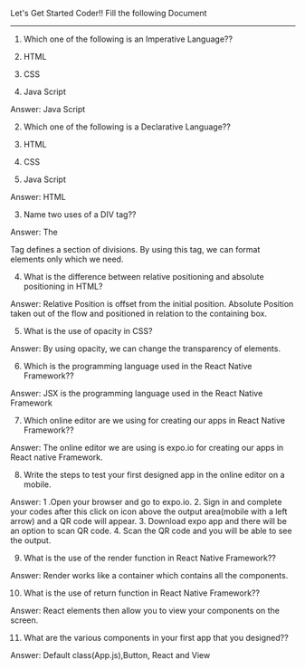 Let's Get Started Coder!!
Fill the following Document
__________________________________________________________________________

1. Which one of the following is an Imperative Language??

1.	HTML
2.	CSS
3.	Java Script
	
Answer: 	Java Script

2. Which one of the following is a Declarative Language??

1.	HTML
2.	CSS
3.	Java Script

Answer:    HTML

3. Name two uses of a DIV tag??

Answer:   The <Div> Tag defines a section of divisions. By using this tag, we can format elements only which we need. 

4. What is the difference between relative positioning and absolute positioning in HTML?

Answer: Relative Position is offset from the initial position.
Absolute Position taken out of the flow and positioned in relation to the containing box.

5. What is the use of opacity in CSS?
 
Answer:  By using opacity, we can change the transparency of elements.

6. Which is the programming language used in the React Native Framework??
 
Answer: JSX is the programming language used in the React Native Framework

7. Which online editor are we using for creating our apps in React Native Framework??
 
Answer:  The online editor we are using is expo.io for creating our apps in React native Framework.

8. Write the steps to test your first designed app in the online editor on a mobile.
 
Answer:
1 .Open your browser and go to expo.io.
2. Sign in and complete your codes after this click on  icon above the output area(mobile with a left arrow) and a QR code will appear.
3. Download expo app and there will be an option to scan QR code.
4. Scan the QR code and you will be able to see the output.

9. What is the use of the render function in React Native Framework??
 
Answer: Render works like a container which contains all the components.

10. What is the use of return function in React Native Framework??
 
Answer: React elements then allow you to view your components on the screen.

11. What are the various components in your first app that you designed??
 
Answer: Default class(App.js),Button, React and View



